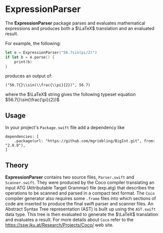 # ExpressionParser

The **ExpressionParser** package parses and evaluates mathematical expressions
and produces both a $\LaTeX$ translation and an evaluated result.

For example, the following:

```swift
let e = ExpressionParser("56.7sin(pi/2)")
if let b = e.parse() {
    print(b)
}
```

produces an output of:

```
("56.7{}\\sin(\\frac{\\pi}{2})", 56.7)
```

where the $\LaTeX$ string gives the following typeset equation
$56.7{}\sin(\frac{\pi}{2})$

## Usage
In your project's `Package.swift` file add a dependency like

```
dependencies: [
    .package(url: "https://github.com/mgriebling/BigInt.git", from: "2.0.0"),
]
```

## Theory

**ExpressionParser** contains two source files, `Parser.swift` and `Scanner.swift`.
They were produced by the Coco compiler translating an input ATG (Attributable
Target Grammar) file (exp.atg) that describes the operations to be scanned
and parsed in a compact text format.  The `Coco` compiler generator also
requires some `.frame` files into which sections of code are inserted to
produce the final swift parser and scanner files.  An Abstract Syntax Tree
representation (AST) is built up using the `AST.swift` data type. This
tree is then evaluated to generate the $\LaTeX$ translation and evaluates
a result.  For more details about `Coco` refer to the 
https://ssw.jku.at/Research/Projects/Coco/ web site.
